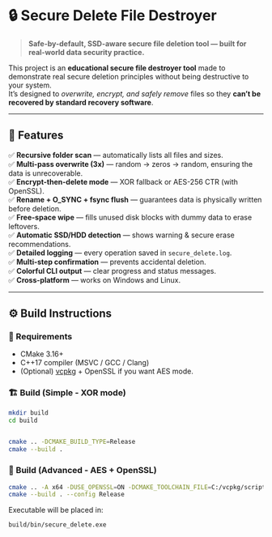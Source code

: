 # 🔒 Secure Delete File Destroyer

> **Safe-by-default, SSD-aware secure file deletion tool — built for real-world data security practice.**

This project is an **educational secure file destroyer tool** made to demonstrate real secure deletion principles without being destructive to your system.  
It’s designed to *overwrite, encrypt, and safely remove* files so they **can’t be recovered by standard recovery software**.

---

## 🚀 Features

✅ **Recursive folder scan** — automatically lists all files and sizes.  
✅ **Multi-pass overwrite (3x)** — random → zeros → random, ensuring the data is unrecoverable.  
✅ **Encrypt-then-delete mode** — XOR fallback or AES-256 CTR (with OpenSSL).  
✅ **Rename + O_SYNC + fsync flush** — guarantees data is physically written before deletion.  
✅ **Free-space wipe** — fills unused disk blocks with dummy data to erase leftovers.  
✅ **Automatic SSD/HDD detection** — shows warning & secure erase recommendations.  
✅ **Detailed logging** — every operation saved in `secure_delete.log`.  
✅ **Multi-step confirmation** — prevents accidental deletion.  
✅ **Colorful CLI output** — clear progress and status messages.  
✅ **Cross-platform** — works on Windows and Linux.

---

## ⚙️ Build Instructions

### 🧩 Requirements
- CMake 3.16+
- C++17 compiler (MSVC / GCC / Clang)
- (Optional) [vcpkg](https://github.com/microsoft/vcpkg) + OpenSSL if you want AES mode.

### 🏗️ Build (Simple - XOR mode)
```bash
mkdir build
cd build


cmake .. -DCMAKE_BUILD_TYPE=Release
cmake --build .
```
### 🧠 Build (Advanced - AES + OpenSSL)
```bash
cmake .. -A x64 -DUSE_OPENSSL=ON -DCMAKE_TOOLCHAIN_FILE=C:/vcpkg/scripts/buildsystems/vcpkg.cmake
cmake --build . --config Release
```
Executable will be placed in:
```bash
build/bin/secure_delete.exe
```
